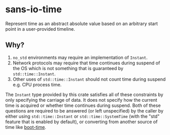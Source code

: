 # sans-io-time

Represent time as an abstract absolute value based on an arbitrary start point
in a user-provided timeline.

## Why?

1. `no_std` environments may require an implementation of `Instant`.
2. Network protocols may require that time continues during suspend of the OS
   which is not something that is guaranteed by `std::time::Instant`.
3. Other uses of `std::time::Instant` should not count time during suspend e.g.
   CPU process time.

The `Instant`  type provided by this crate satisfies all of these constraints by
only specifying the carriage of data. It does not specify how the current time
is acquired or whether time continues during suspend. Both of these questions
are required to be answered (or left unspecified) by the caller by either using
`std::time::Instant` or `std::time::SystemTime` (with the "std" feature that is
enabled by default), or converting from another source of time like
[boot-time](https://crates.io/crates/boot-time).
